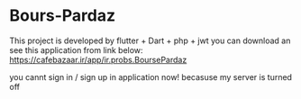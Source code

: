 # Bours-Pardaz
This project is developed by flutter + Dart + php + jwt
you can download an see this application from link below:
https://cafebazaar.ir/app/ir.probs.BoursePardaz

you cannt sign in / sign up in application now! becasuse my server is turned off